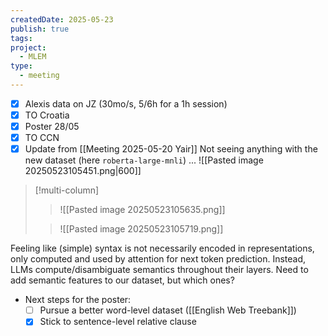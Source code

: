 ```yaml
---
createdDate: 2025-05-23
publish: true
tags: 
project:
  - MLEM
type:
  - meeting
---
```

- [x] Alexis data on JZ (30mo/s, 5/6h for a 1h session)
- [x] TO Croatia
- [x] Poster 28/05
- [x] TO CCN
- [x] Update from [[Meeting 2025-05-20 Yair]]
Not seeing anything with the new dataset (here `roberta-large-mnli`) ...
![[Pasted image 20250523105451.png|600]]

> [!multi-column]
>> ![[Pasted image 20250523105635.png]]
>
>> ![[Pasted image 20250523105719.png]]

Feeling like (simple) syntax is not necessarily encoded in representations, only computed and used by attention for next token prediction. Instead, LLMs compute/disambiguate semantics throughout their layers. Need to add semantic features to our dataset, but which ones?
- Next steps for the poster:
	- [ ] Pursue a better word-level dataset ([[English Web Treebank]])
	- [x] Stick to sentence-level relative clause